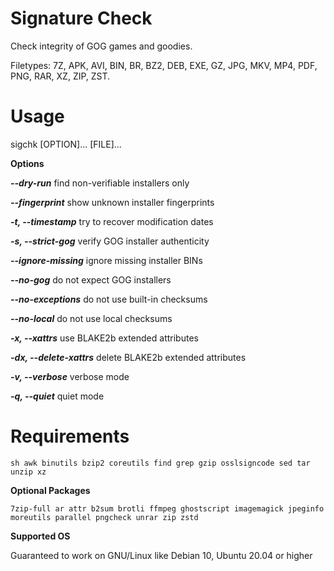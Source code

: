# Signature Check
Check integrity of GOG games and goodies.

Filetypes: 7Z, APK, AVI, BIN, BR, BZ2, DEB, EXE, GZ, JPG, MKV, MP4, PDF, PNG, RAR, XZ, ZIP, ZST.

# Usage
sigchk [OPTION]... [FILE]...

**Options** 

***--dry-run*** find non-verifiable installers only

***--fingerprint*** show unknown installer fingerprints

***-t, --timestamp*** try to recover modification dates

***-s, --strict-gog*** verify GOG installer authenticity

***--ignore-missing*** ignore missing installer BINs

***--no-gog*** do not expect GOG installers

***--no-exceptions*** do not use built-in checksums

***--no-local*** do not use local checksums

***-x, --xattrs*** use BLAKE2b extended attributes

***-dx, --delete-xattrs*** delete BLAKE2b extended attributes

***-v, --verbose*** verbose mode

***-q, --quiet*** quiet mode

# Requirements
`sh awk binutils bzip2 coreutils find grep gzip osslsigncode sed tar unzip xz`

**Optional Packages**

`7zip-full ar attr b2sum brotli ffmpeg ghostscript imagemagick jpeginfo moreutils parallel pngcheck unrar zip zstd`

**Supported OS**

Guaranteed to work on GNU/Linux like Debian 10, Ubuntu 20.04 or higher
